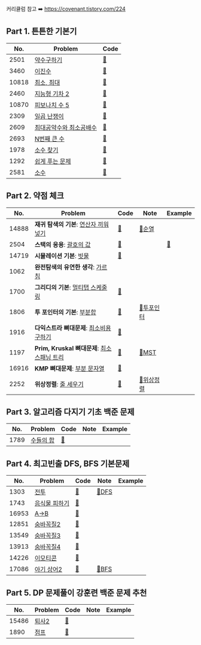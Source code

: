 커리큘럼 참고 ➡️ https://covenant.tistory.com/224

## Part 1. 튼튼한 기본기

| No.   | Problem                                                         | Code                                                                                 |
| ----- | --------------------------------------------------------------- | ------------------------------------------------------------------------------------ |
| 2501  | [약수구하기](https://www.acmicpc.net/problem/2501)              | [📝](https://github.com/miseongk/Algorithm/blob/master/BAEKJOON/Part/Part1/2501.py)  |
| 3460  | [이진수](https://www.acmicpc.net/problem/3460)                  | [📝](https://github.com/miseongk/Algorithm/blob/master/BAEKJOON/Part/Part1/3460.py)  |
| 10818 | [최소, 최대](https://www.acmicpc.net/problem/10818)             | [📝](https://github.com/miseongk/Algorithm/blob/master/BAEKJOON/Part/Part1/10818.py) |
| 2460  | [지능형 기차 2](https://www.acmicpc.net/problem/2460)           | [📝](https://github.com/miseongk/Algorithm/blob/master/BAEKJOON/Part/Part1/2460.py)  |
| 10870 | [피보나치 수 5](https://www.acmicpc.net/problem/10870)          | [📝](https://github.com/miseongk/Algorithm/blob/master/BAEKJOON/Part/Part1/10870.py) |
| 2309  | [일곱 난쟁이](https://www.acmicpc.net/problem/2309)             | [📝](https://github.com/miseongk/Algorithm/blob/master/BAEKJOON/Part/Part1/2309.py)  |
| 2609  | [최대공약수와 최소공배수](https://www.acmicpc.net/problem/2609) | [📝](https://github.com/miseongk/Algorithm/blob/master/BAEKJOON/Part/Part1/2609.py)  |
| 2693  | [N번째 큰 수](https://www.acmicpc.net/problem/2693)             | [📝](https://github.com/miseongk/Algorithm/blob/master/BAEKJOON/Part/Part1/2693.py)  |
| 1978  | [소수 찾기](https://www.acmicpc.net/problem/1978)               | [📝](https://github.com/miseongk/Algorithm/blob/master/BAEKJOON/Part/Part1/1978.py)  |
| 1292  | [쉽게 푸는 문제](https://www.acmicpc.net/problem/1292)          | [📝](https://github.com/miseongk/Algorithm/blob/master/BAEKJOON/Part/Part1/1292.py)  |
| 2581  | [소수](https://www.acmicpc.net/problem/2581)                    | [📝](https://github.com/miseongk/Algorithm/blob/master/BAEKJOON/Part/Part1/2581.py)  |

## Part 2. 약점 체크

| No.   | Problem                                                                              | Code                                                                                 | Note                                                                                    | Example                                                                                |
| ----- | ------------------------------------------------------------------------------------ | ------------------------------------------------------------------------------------ | --------------------------------------------------------------------------------------- | -------------------------------------------------------------------------------------- |
| 14888 | **재귀 탐색의 기본**: [연산자 끼워넣기](https://www.acmicpc.net/problem/14888)       | [📝](https://github.com/miseongk/Algorithm/blob/master/BAEKJOON/Part/Part2/14888.py) | [📓순열](https://github.com/miseongk/Algorithm/blob/master/Note/Permutation.md)         |                                                                                        |
| 2504  | **스택의 응용**: [괄호의 값](https://www.acmicpc.net/problem/2504)                   | [📝](https://github.com/miseongk/Algorithm/blob/master/BAEKJOON/Part/Part2/2504.py)  |                                                                                         | [🤔](https://github.com/miseongk/Algorithm/blob/master/BAEKJOON/Part/Part2/2504_ex.py) |
| 14719 | **시뮬레이션 기본**: [빗물](https://www.acmicpc.net/problem/14719)                   | [📝](https://github.com/miseongk/Algorithm/blob/master/BAEKJOON/Part/Part2/14719.py) |                                                                                         |                                                                                        |
| 1062  | **완전탐색의 유연한 생각**: [가르침](https://www.acmicpc.net/problem/1062)           |                                                                                      |                                                                                         |                                                                                        |
| 1700  | **그리디의 기본**: [멀티탭 스케줄링](https://www.acmicpc.net/problem/1700)           | [📝](https://github.com/miseongk/Algorithm/blob/master/BAEKJOON/Part/Part2/1700.py)  |                                                                                         |                                                                                        |
| 1806  | **투 포인터의 기본**: [부분합](https://www.acmicpc.net/problem/1806)                 | [📝](https://github.com/miseongk/Algorithm/blob/master/BAEKJOON/Part/Part2/1806.py)  | [📓투포인터](https://github.com/miseongk/Algorithm/blob/master/Note/Two-Pointers.md)    |                                                                                        |
| 1916  | **다익스트라 뼈대문제**: [최소비용 구하기](https://www.acmicpc.net/problem/1916)     | [📝](https://github.com/miseongk/Algorithm/blob/master/BAEKJOON/Part/Part2/1916.py)  |                                                                                         |                                                                                        |
| 1197  | **Prim, Kruskal 뼈대문제**: [최소 스패닝 트리](https://www.acmicpc.net/problem/1197) | [📝](https://github.com/miseongk/Algorithm/blob/master/BAEKJOON/Part/Part2/1197.py)  | [📓MST](https://github.com/miseongk/Algorithm/blob/master/Note/MST.md)                  |                                                                                        |
| 16916 | **KMP 뼈대문제**: [부분 문자열](https://www.acmicpc.net/problem/16916)               | [📝](https://github.com/miseongk/Algorithm/blob/master/BAEKJOON/Part/Part2/16916.py) |                                                                                         |                                                                                        |
| 2252  | **위상정렬**: [줄 세우기](https://www.acmicpc.net/problem/2252)                      | [📝](https://github.com/miseongk/Algorithm/blob/master/BAEKJOON/Part/Part2/2252.py)  | [📓위상정렬](https://github.com/miseongk/Algorithm/blob/master/Note/TopologicalSort.md) |                                                                                        |

## Part 3. 알고리즘 다지기 기초 백준 문제

| No.  | Problem                                           | Code                                                                                | Note | Example |
| ---- | ------------------------------------------------- | ----------------------------------------------------------------------------------- | ---- | ------- |
| 1789 | [수들의 합](https://www.acmicpc.net/problem/1789) | [📝](https://github.com/miseongk/Algorithm/blob/master/BAEKJOON/Part/Part3/1789.py) |      |         |

## Part 4. 최고빈출 DFS, BFS 기본문제

| No.   | Problem                                               | Code                                                                                 | Note                                                                   | Example |
| ----- | ----------------------------------------------------- | ------------------------------------------------------------------------------------ | ---------------------------------------------------------------------- | ------- |
| 1303  | [전투](https://www.acmicpc.net/problem/1303)          | [📝](https://github.com/miseongk/Algorithm/blob/master/BAEKJOON/Part/Part4/1303.py)  | [📓DFS](https://github.com/miseongk/Algorithm/blob/master/Note/DFS.md) |         |
| 1743  | [음식물 피하기](https://www.acmicpc.net/problem/1743) | [📝](https://github.com/miseongk/Algorithm/blob/master/BAEKJOON/Part/Part4/1743.py)  |                                                                        |         |
| 16953 | [A->B](https://www.acmicpc.net/problem/16953)         | [📝](https://github.com/miseongk/Algorithm/blob/master/BAEKJOON/Part/Part4/16953.py) |                                                                        |         |
| 12851 | [숨바꼭질2](https://www.acmicpc.net/problem/12851)    | [📝](https://github.com/miseongk/Algorithm/blob/master/BAEKJOON/Part/Part4/12851.py) |                                                                        |         |
| 13549 | [숨바꼭질3](https://www.acmicpc.net/problem/13549)    | [📝](https://github.com/miseongk/Algorithm/blob/master/BAEKJOON/Part/Part4/13549.py) |                                                                        |         |
| 13913 | [숨바꼭질4](https://www.acmicpc.net/problem/13913)    | [📝](https://github.com/miseongk/Algorithm/blob/master/BAEKJOON/Part/Part4/13913.py) |                                                                        |         |
| 14226 | [이모티콘](https://www.acmicpc.net/problem/14226)     | [📝](https://github.com/miseongk/Algorithm/blob/master/BAEKJOON/Part/Part4/14226.py) |                                                                        |         |
| 17086 | [아기 상어2](https://www.acmicpc.net/problem/17086)   | [📝](https://github.com/miseongk/Algorithm/blob/master/BAEKJOON/Part/Part4/17086.py) | [📓BFS](https://github.com/miseongk/Algorithm/blob/master/Note/BFS.md) |         |

## Part 5. DP 문제풀이 강훈련 백준 문제 추천

| No.   | Problem                                        | Code                                                                                 | Note | Example |
| ----- | ---------------------------------------------- | ------------------------------------------------------------------------------------ | ---- | ------- |
| 15486 | [퇴사2](https://www.acmicpc.net/problem/15486) | [📝](https://github.com/miseongk/Algorithm/blob/master/BAEKJOON/Part/Part5/15486.py) |      |         |
| 1890  | [점프](https://www.acmicpc.net/problem/1890)   | [📝](https://github.com/miseongk/Algorithm/blob/master/BAEKJOON/Part/Part5/1890.py)  |      |         |
